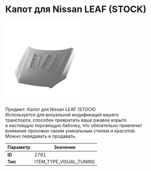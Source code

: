 # Капот для Nissan LEAF (STOCK)

![Item Image](../img/2761.webp?raw=true)

Предмет: Капот для Nissan LEAF (STOCK)<br>Используется для визуальной модификаций вашего<br>транспорта, способен превратить ваше ржавое корыто<br>в настоящую порхающую бабочку, что обязательно привлечет<br>внимание прохожих своим уникальным стилем и красотой.<br>Можно передавать и продавать.


| Параметр | Значение |
|----------|----------|
| **ID** | 2761 |
| **Тип** | ITEM_TYPE_VISUAL_TUNING |

